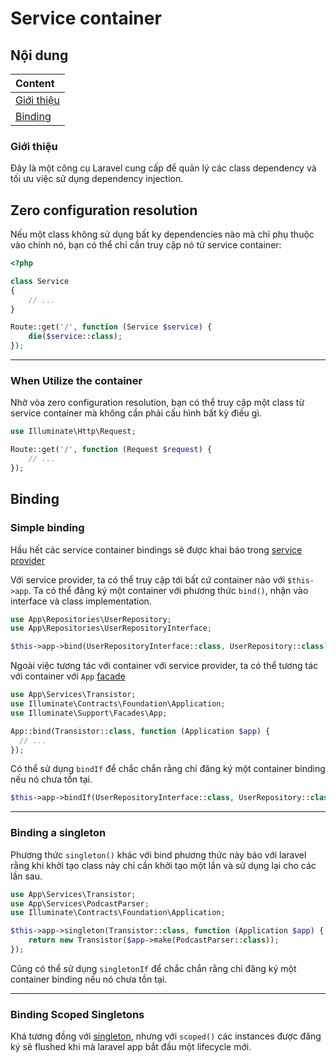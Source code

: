 # Service container

## Nội dung

| Content                   |
| :------------------------ |
| [Giới thiệu](#giới-thiệu) |
| [Binding](#binding)       |

### Giới thiệu

Đây là một công cụ Laravel cung cấp để quản lý các class dependency và tối ưu việc sử dụng dependency injection.

## Zero configuration resolution

Nếu một class không sử dụng bất ky dependencies nào mà chỉ phụ thuộc vào chính nó, bạn có thể chỉ cần truy cập nó từ service container:

```php
<?php

class Service
{
    // ...
}

Route::get('/', function (Service $service) {
    die($service::class);
});
```

---

### When Utilize the container

Nhờ vòa zero configuration resolution, bạn có thể truy cập một class từ service container mà không cần phải cấu hình bất kỳ điều gì.

```php
use Illuminate\Http\Request;

Route::get('/', function (Request $request) {
    // ...
});
```

## Binding

### Simple binding

Hầu hết các service container bindings sẽ được khai báo trong [service provider](./service-provider.md)

Với service provider, ta có thể truy cập tới bất cứ container nào với `$this->app`. Ta có thể đăng ký một container với phương thức `bind()`, nhận vào interface và class implementation.

```php
use App\Repositories\UserRepository;
use App\Repositories\UserRepositoryInterface;

$this->app->bind(UserRepositoryInterface::class, UserRepository::class);
```

Ngoài việc tương tác với container với service provider, ta có thể tương tác với container với `App` [facade](./facades.md)

```php
use App\Services\Transistor;
use Illuminate\Contracts\Foundation\Application;
use Illuminate\Support\Facades\App;

App::bind(Transistor::class, function (Application $app) {
  // ...
});
```

Có thể sử dụng `bindIf` để chắc chắn rằng chỉ đăng ký một container binding nếu nó chưa tồn tại.

```php
$this->app->bindIf(UserRepositoryInterface::class, UserRepository::class);
```

---

### Binding a singleton

Phương thức `singleton()` khác với bind phương thức này báo với laravel rằng khi khởi tạo class này chỉ cần khởi tạo một lần và sử dụng lại cho các lần sau.

```php
use App\Services\Transistor;
use App\Services\PodcastParser;
use Illuminate\Contracts\Foundation\Application;

$this->app->singleton(Transistor::class, function (Application $app) {
    return new Transistor($app->make(PodcastParser::class));
});
```

Cũng có thể sử dụng `singletonIf` để chắc chắn rằng chỉ đăng ký một container binding nếu nó chưa tồn tại.

---

### Binding Scoped Singletons

Khá tương đồng với [singleton](#binding-a-singleton), nhưng với `scoped()` các instances được đăng ký sẽ flushed khi mà laravel app bắt đầu một lifecycle mới.
